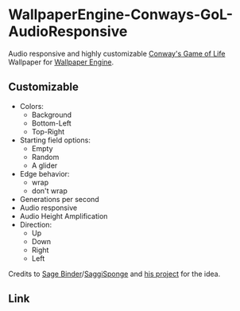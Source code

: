 # WallpaperEngine-Conways-GoL-AudioResponsive
Audio responsive and highly customizable [Conway's Game of Life](https://en.wikipedia.org/wiki/Conway%27s_Game_of_Life) Wallpaper for [Wallpaper Engine](https://www.wallpaperengine.io/en).

## Customizable
* Colors:
  * Background
  * Bottom-Left
  * Top-Right
* Starting field options:
  * Empty
  * Random
  * A glider
* Edge behavior:
  * wrap
  * don't wrap
* Generations per second
* Audio responsive
* Audio Height Amplification
* Direction:
  * Up
  * Down
  * Right
  * Left

Credits to [Sage Binder](https://github.com/SageBinder)/[SaggiSponge](https://steamcommunity.com/id/SaggiSponge/) and [his project](https://github.com/SageBinder/Wallpapers-For-WallpaperEngine/tree/0a129d68c64328e5c735fcf10e3290387db08612/GameOfLifeResponsiveAudio#wallpaperengine-conway-life-audio-responsive) for the idea.

## Link
